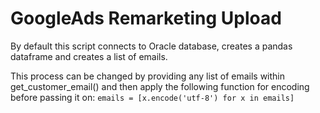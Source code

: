 # GoogleAds Remarketing Upload

By default this script connects to Oracle database, creates a pandas dataframe and creates a list of emails.

This process can be changed by providing any list of emails within get_customer_email() and then apply the following function for encoding before passing it on:
```emails = [x.encode('utf-8') for x in emails]```
